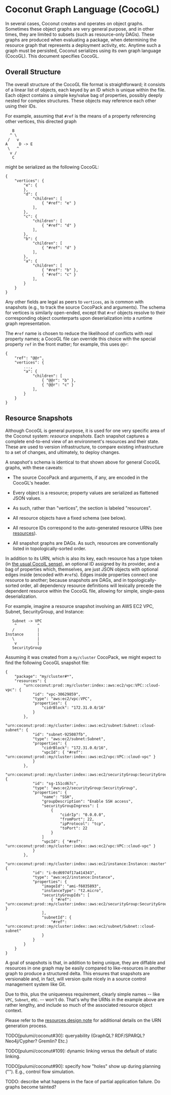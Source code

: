 # Coconut Graph Language (CocoGL)

In several cases, Coconut creates and operates on object graphs.  Sometimes these object graphs are very general
purpose, and in other times, they are limited to subsets (such as resource-only DAGs).  These graphs are produced when
evaluating a package, when determining the resource graph that represents a deployment activity, etc.  Anytime such a
graph must be persisted, Coconut serializes using its own graph language (CocoGL).  This document specifies CocoGL.

## Overall Structure

The overall structure of the CocoGL file format is straightforward; it consists of a linear list of objects, each keyed
by an ID which is unique within the file.  Each object contains a simple key/value bag of properties, possibly deeply
nested for complex structures.  These objects may reference each other using their IDs.

For example, assuming that `#ref` is the means of a property referencing other vertices, this directed graph

       B
      ^ \
     /   v
    A     D -> E
     \   ^
      v /
       C

might be serialized as the following CocoGL:

    {
        "vertices": {
            "e": {
            },
            "d": {
                "children": [
                    { "#ref": "e" }
                ],
            },
            "c": {
                "children": [
                    { "#ref": "d" }
                ],
            },
            "b": {
                "children": [
                    { "#ref": "d" }
                ],
            },
            "a": {
                "children": [
                    { "#ref": "b" },
                    { "#ref": "c" }
                ],
            }
        }
    }

Any other fields are legal as peers to `vertices`, as is common with snapshots (e.g., to track the source CocoPack
and arguments).  The schema for vertices is similarly open-ended, except that `#ref` objects resolve to their
corresponding object counterparts upon deserialization into a runtime graph representation.

The `#ref` name is chosen to reduce the likelihood of conflicts with real property names; a CocoGL file can override
this choice with the special property `ref` in the front matter; for example, this uses `@@r`:

    {
        "ref": "@@r",
        "vertices": {
            ...,
            "a": {
                "children": [
                    { "@@r": "b" },
                    { "@@r": "c" }
                ],
            }
        }
    }

## Resource Snapshots

Although CocoGL is general purpose, it is used for one very specific area of the Coconut system: *resource snapshots*.
Each snapshot captures a complete end-to-end view of an environment's resources and their state.  These are used to
version infrastructure, to compare existing infrastructure to a set of changes, and ultimately, to deploy changes.

A snapshot's schema is identical to that shown above for general CocoGL graphs, with these caveats:

* The source CocoPack and arguments, if any, are encoded in the CocoGL's header.

* Every object is a resource; property values are serialized as flattened JSON values.

* As such, rather than "vertices", the section is labeled "resources".

* All resource objects have a fixed schema (see below).

* All resource IDs correspond to the auto-generated resource URNs (see [resources](resources.md)).

* All snapshot graphs are DAGs.  As such, resources are conventionally listed in topologically-sorted order.

In addition to its URN, which is also its key, each resource has a type token (in [the usual CocoIL sense](
packages.md)), an optional ID assigned by its provider, and a bag of properties which, themselves, are just JSON objects
with optional edges inside (encoded with `#ref`s).  Edges inside properties connect one resource to another; because
snapshots are DAGs, and in topologically-sorted order, all dependency resource definitions will lexically precede the
dependent resource within the CocoGL file, allowing for simple, single-pass deserialization.

For example, imagine a resource snapshot involving an AWS EC2 VPC, Subnet, SecurityGroup, and Instance:

       Subnet -> VPC
        ^         ^
       /          |
    Instance      |
       \          |
        v         |
       SecurityGroup

Assuming it was created from a `my/cluster` CocoPack, we might expect to find the following CocoGL snapshot file:

    {
        "package": "my/cluster#*",
        "resources": {
            "urn:coconut:prod::my/cluster:index::aws:ec2/vpc:VPC::cloud-vpc": {
                "id": "vpc-30629859",
                "type": "aws:ec2/vpc:VPC",
                "properties": {
                    "cidrBlock": "172.31.0.0/16"
                }
            },
            "urn:coconut:prod::my/cluster:index::aws:ec2/subnet:Subnet::cloud-subnet": {
                "id": "subnet-925087fb",
                "type": "aws:ec2/subnet:Subnet",
                "properties": {
                    "cidrBlock": "172.31.0.0/16",
                    "vpcId": { "#ref": "urn:coconut:prod::my/cluster:index::aws:ec2/vpc:VPC::cloud-vpc" }
                }
            },
            "urn:coconut:prod::my/cluster:index::aws:ec2/securityGroup:SecurityGroup::admin": {
                "id": "sg-151cd67c",
                "type": "aws:ec2/securityGroup:SecurityGroup",
                "properties": {
                    "name": "SSH",
                    "groupDescription": "Enable SSH access",
                    "securityGroupIngress": [
                        {
                            "cidrIp": "0.0.0.0",
                            "fromPort": 22,
                            "ipProtocol": "tcp",
                            "toPort": 22
                        }
                    ]
                    "vpcId": { "#ref": "urn:coconut:prod::my/cluster:index::aws:ec2/vpc:VPC::cloud-vpc" }
                }
            },
            "urn:coconut:prod::my/cluster:index::aws:ec2/instance:Instance::master": {
                "id": "i-0cd6974f17a414343",
                "type": "aws:ec2/instance:Instance",
                "properties": {
                    "imageId": "ami-f6035893",
                    "instanceType": "t2.micro",
                    "securityGroupIds": [
                        { "#ref": "urn:coconut:prod::my/cluster:index::aws:ec2/securityGroup:SecurityGroup::admin" }
                    ],
                    "subnetId": {
                        "#ref": "urn:coconut:prod::my/cluster:index::aws:ec2/subnet/Subnet::cloud-subnet"
                    }
                }
            }
        }
    }

A goal of snapshots is that, in addition to being unique, they are diffable and resources in one graph may be easily
compared to like-resources in another graph to produce a structured delta.  This ensures that snapshots are versionable
and, in fact, will version quite nicely in a source control management system like Git.

Due to this, plus the uniqueness requirement, clearly simple names -- like `VPC`, `Subnet`, etc. -- won't do.  That's
why the URNs in the example above are rather lengthy, and include so much of the associated resource object context.

Please refer to the [resources design note](resources.md) for additional details on the URN generation process.

TODO[pulumi/coconut#30]: queryability (GraphQL?  RDF/SPARQL?  Neo4j/Cypher?  Gremlin?  Etc.)

TODO[pulumi/coconut#109]: dynamic linking versus the default of static linking.

TODO[pulumi/coconut#90]: specify how "holes" show up during planning ("<computed>").  E.g., control flow simulation.

TODO: describe what happens in the face of partial application failure.  Do graphs become tainted?

